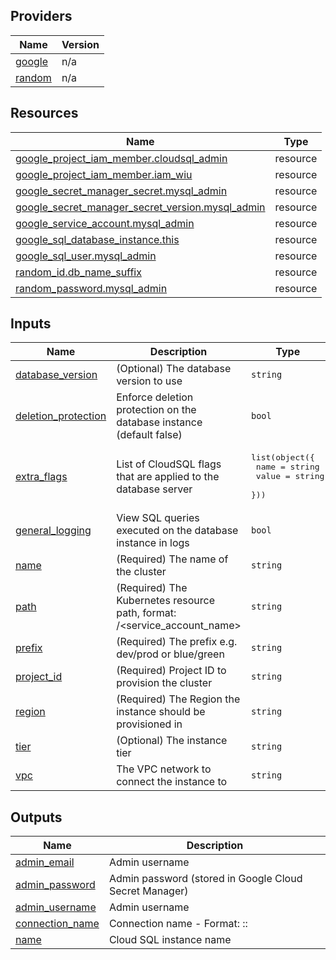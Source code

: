 <!-- BEGIN_AUTOMATED_TF_DOCS_BLOCK -->
## Providers

| Name | Version |
|------|---------|
| <a name="provider_google"></a> [google](#provider\_google) | n/a |
| <a name="provider_random"></a> [random](#provider\_random) | n/a |

## Resources

| Name | Type |
|------|------|
| [google_project_iam_member.cloudsql_admin](https://registry.terraform.io/providers/hashicorp/google/latest/docs/resources/project_iam_member) | resource |
| [google_project_iam_member.iam_wiu](https://registry.terraform.io/providers/hashicorp/google/latest/docs/resources/project_iam_member) | resource |
| [google_secret_manager_secret.mysql_admin](https://registry.terraform.io/providers/hashicorp/google/latest/docs/resources/secret_manager_secret) | resource |
| [google_secret_manager_secret_version.mysql_admin](https://registry.terraform.io/providers/hashicorp/google/latest/docs/resources/secret_manager_secret_version) | resource |
| [google_service_account.mysql_admin](https://registry.terraform.io/providers/hashicorp/google/latest/docs/resources/service_account) | resource |
| [google_sql_database_instance.this](https://registry.terraform.io/providers/hashicorp/google/latest/docs/resources/sql_database_instance) | resource |
| [google_sql_user.mysql_admin](https://registry.terraform.io/providers/hashicorp/google/latest/docs/resources/sql_user) | resource |
| [random_id.db_name_suffix](https://registry.terraform.io/providers/hashicorp/random/latest/docs/resources/id) | resource |
| [random_password.mysql_admin](https://registry.terraform.io/providers/hashicorp/random/latest/docs/resources/password) | resource |

## Inputs

| Name | Description | Type | Default | Required |
|------|-------------|------|---------|:--------:|
| <a name="input_database_version"></a> [database\_version](#input\_database\_version) | (Optional) The database version to use | `string` | `"MYSQL_8_0"` | no |
| <a name="input_deletion_protection"></a> [deletion\_protection](#input\_deletion\_protection) | Enforce deletion protection on the database instance (default false) | `bool` | `false` | no |
| <a name="input_extra_flags"></a> [extra\_flags](#input\_extra\_flags) | List of CloudSQL flags that are applied to the database server | <pre>list(object({<br>    name  = string<br>    value = string<br>  }))</pre> | `[]` | no |
| <a name="input_general_logging"></a> [general\_logging](#input\_general\_logging) | View SQL queries executed on the database instance in logs | `bool` | `false` | no |
| <a name="input_name"></a> [name](#input\_name) | (Required) The name of the cluster | `string` | n/a | yes |
| <a name="input_path"></a> [path](#input\_path) | (Required) The Kubernetes resource path, format: <namespace>/<service\_account\_name> | `string` | n/a | yes |
| <a name="input_prefix"></a> [prefix](#input\_prefix) | (Required) The prefix e.g. dev/prod or blue/green | `string` | n/a | yes |
| <a name="input_project_id"></a> [project\_id](#input\_project\_id) | (Required) Project ID to provision the cluster | `string` | n/a | yes |
| <a name="input_region"></a> [region](#input\_region) | (Required) The Region the instance should be provisioned in | `string` | n/a | yes |
| <a name="input_tier"></a> [tier](#input\_tier) | (Optional) The instance tier | `string` | `"db-f1-micro"` | no |
| <a name="input_vpc"></a> [vpc](#input\_vpc) | The VPC network to connect the instance to | `string` | n/a | yes |

## Outputs

| Name | Description |
|------|-------------|
| <a name="output_admin_email"></a> [admin\_email](#output\_admin\_email) | Admin username |
| <a name="output_admin_password"></a> [admin\_password](#output\_admin\_password) | Admin password (stored in Google Cloud Secret Manager) |
| <a name="output_admin_username"></a> [admin\_username](#output\_admin\_username) | Admin username |
| <a name="output_connection_name"></a> [connection\_name](#output\_connection\_name) | Connection name - Format: <project>:<region>:<instance> |
| <a name="output_name"></a> [name](#output\_name) | Cloud SQL instance name |
<!-- END_AUTOMATED_TF_DOCS_BLOCK -->
